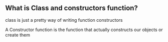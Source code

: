 ## What is Class and constructors function?

class is just a pretty way of writing function constructors

A Constructor function is the function that actually constructs our objects or create them